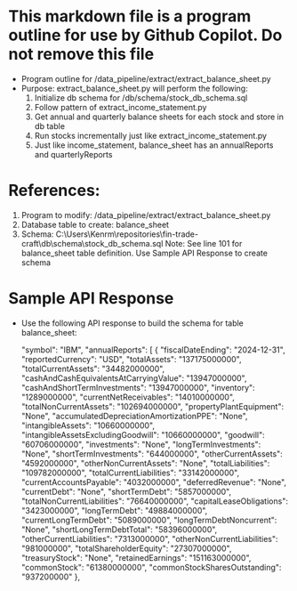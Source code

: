 
# This markdown file is a program outline for use by Github Copilot. Do not remove this file
- Program outline for /data_pipeline/extract/extract_balance_sheet.py
- Purpose: extract_balance_sheet.py will perform the following:
  1. Initialize db schema for /db/schema/stock_db_schema.sql
  2. Follow pattern of extract_income_statement.py
  3. Get annual and quarterly balance sheets for each stock and store in db table
  3. Run stocks incrementally just like extract_income_statement.py
  4. Just like income_statement, balance_sheet has an annualReports and quarterlyReports

# References:
1. Program to modify: /data_pipeline/extract/extract_balance_sheet.py
2. Database table to create: balance_sheet
3. Schema: C:\Users\Kenrm\repositories\fin-trade-craft\db\schema\stock_db_schema.sql
   Note: See line 101 for balance_sheet table definition. Use Sample API Response to create schema

# Sample API Response
- Use the following API response to build the schema for table balance_sheet:

    "symbol": "IBM",
    "annualReports": [
        {
            "fiscalDateEnding": "2024-12-31",
            "reportedCurrency": "USD",
            "totalAssets": "137175000000",
            "totalCurrentAssets": "34482000000",
            "cashAndCashEquivalentsAtCarryingValue": "13947000000",
            "cashAndShortTermInvestments": "13947000000",
            "inventory": "1289000000",
            "currentNetReceivables": "14010000000",
            "totalNonCurrentAssets": "102694000000",
            "propertyPlantEquipment": "None",
            "accumulatedDepreciationAmortizationPPE": "None",
            "intangibleAssets": "10660000000",
            "intangibleAssetsExcludingGoodwill": "10660000000",
            "goodwill": "60706000000",
            "investments": "None",
            "longTermInvestments": "None",
            "shortTermInvestments": "644000000",
            "otherCurrentAssets": "4592000000",
            "otherNonCurrentAssets": "None",
            "totalLiabilities": "109782000000",
            "totalCurrentLiabilities": "33142000000",
            "currentAccountsPayable": "4032000000",
            "deferredRevenue": "None",
            "currentDebt": "None",
            "shortTermDebt": "5857000000",
            "totalNonCurrentLiabilities": "76640000000",
            "capitalLeaseObligations": "3423000000",
            "longTermDebt": "49884000000",
            "currentLongTermDebt": "5089000000",
            "longTermDebtNoncurrent": "None",
            "shortLongTermDebtTotal": "58396000000",
            "otherCurrentLiabilities": "7313000000",
            "otherNonCurrentLiabilities": "981000000",
            "totalShareholderEquity": "27307000000",
            "treasuryStock": "None",
            "retainedEarnings": "151163000000",
            "commonStock": "61380000000",
            "commonStockSharesOutstanding": "937200000"
        },